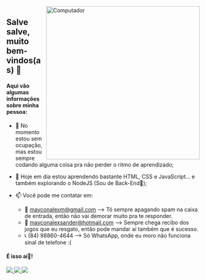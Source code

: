 <img src="https://raw.githubusercontent.com/MicaelliMedeiros/micaellimedeiros/master/image/computer-illustration.png" min-width="400px" max-width="400px" width="400px" align="right" alt="Computador">

## Salve salve, muito bem-vindos(as) 👋

#### Aqui vão algumas informações sobre minha pessoa:

- 🎯 No momento estou sem ocupação, mas estou sempre codando alguma coisa pra não perder o ritmo de aprendizado;

- 🎯 Hoje em dia estou aprendendo bastante HTML, CSS e JavaScript... e também explorando o NodeJS (Sou de Back-End💪);

- 📫 Você pode me contatar em:
    - 📩 mayconalexm@gmail.com        --> Tô sempre apagando spam na caixa de entrada, então não vai demorar muito pra te responder.
    - 📩 mayconalexsander@hotmail.com --> Sempre chega recibo dos jogos que eu resgato, então pode mandar aí também que é sucesso.
    - 📞 (84) 98860-4644              --> Só WhatsApp, onde eu moro não funciona sinal de telefone :(

#### É isso aí👋!

<p align="left">
  <a href="https://www.instagram.com/maycon_alexsander" target="_blank" alt="Instagram">
    <img src="https://img.shields.io/badge/-Instagram-1C1C1C?style=for-the-badge&logo=Instagram&logoColor=FF00FF&link=https://www.instagram.com/maycon_alexsander"/>
  </a>
  
  <a href="https://twitter.com/mayconalek" target="_blank" alt="Twitter">
    <img src="https://img.shields.io/badge/-Twitter-1C1C1C?style=for-the-badge&logo=Twitter&logoColor=1293D2&link=https://twitter.com/mayconalek"/>
  </a>
    
  <a href="https://www.linkedin.com/in/maycon-alexsander-25a498219" target="_blank" alt="LinkedIn">
    <img src="https://img.shields.io/badge/-Linkedin-1C1C1C?style=for-the-badge&logo=Linkedin&logoColor=1DA1F2&link=https://www.linkedin.com/in/maycon-alexsander-25a498219"/>
  </a>
</p>
